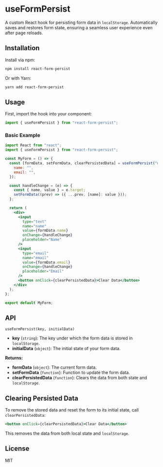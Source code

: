 # useFormPersist

A custom React hook for persisting form data in `localStorage`. Automatically saves and restores form state, ensuring a seamless user experience even after page reloads.

## Installation

Install via npm:

```bash
npm install react-form-persist
```

Or with Yarn:

```bash
yarn add react-form-persist
```

## Usage

First, import the hook into your component:

```js
import { useFormPersist } from "react-form-persist";
```

### Basic Example

```jsx
import React from "react";
import { useFormPersist } from "react-form-persist";

const MyForm = () => {
  const [formData, setFormData, clearPersistedData] = useFormPersist("myForm", {
    name: "",
    email: "",
  });

  const handleChange = (e) => {
    const { name, value } = e.target;
    setFormData((prev) => ({ ...prev, [name]: value }));
  };

  return (
    <div>
      <input
        type="text"
        name="name"
        value={formData.name}
        onChange={handleChange}
        placeholder="Name"
      />
      <input
        type="email"
        name="email"
        value={formData.email}
        onChange={handleChange}
        placeholder="Email"
      />
      <button onClick={clearPersistedData}>Clear Data</button>
    </div>
  );
};

export default MyForm;
```

## API

`useFormPersist(key, initialData)`

- **key** (`string`): The key under which the form data is stored in `localStorage`.
- **initialData** (`object`): The initial state of your form data.

**Returns:**

- **formData** (`object`): The current form data.
- **setFormData** (`function`): Function to update the form data.
- **clearPersistedData** (`function`): Clears the data from both state and `localStorage`.

## Clearing Persisted Data

To remove the stored data and reset the form to its initial state, call `clearPersistedData`:

```jsx
<button onClick={clearPersistedData}>Clear Data</button>
```

This removes the data from both local state and `localStorage`.

## License

MIT
